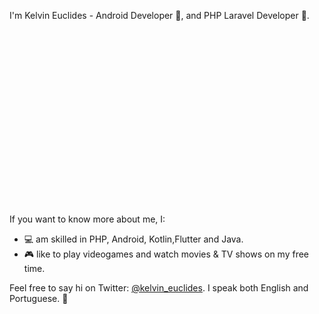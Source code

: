 
I'm Kelvin Euclides - Android Developer 📱, 
and PHP Laravel Developer :elephant:.

<img src="https://media2.giphy.com/media/RbDKaczqWovIugyJmW/giphy.gif?cid=790b7611c9ad0f296db255767c9f6be053c8a00f25650b3e&amp;rid=giphy.gif&amp;ct=g" alt="Coding Looney Tunes GIF by Looney Tunes World of Mayhem" style="width: 500px; height: 281.25px; left: 0px; top: 0px; opacity: 0;">

If you want to know more about me, I:
- :computer: am skilled in PHP, Android, Kotlin,Flutter and Java.
- :video_game: like to play videogames and watch movies & TV shows on my free time.

Feel free to say hi on Twitter: [@kelvin_euclides](https://twitter.com/kelvin_euclides). I speak both English and Portuguese. 🙂
